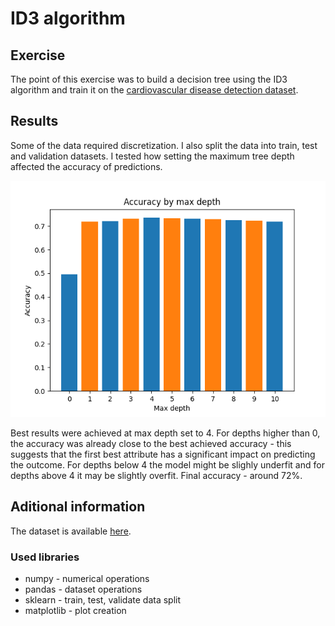 # ID3 algorithm
## Exercise
The point of this exercise was to build a decision tree
using the ID3 algorithm and train it on the [cardiovascular disease detection dataset](https://www.kaggle.com/datasets/bhadaneeraj/cardio-vascular-disease-detection).

## Results
Some of the data required discretization. I also split the data
into train, test and validation datasets.
I tested how setting the maximum tree depth affected the
accuracy of predictions.

![results](plots/acc_depth.png)

Best results were achieved at max depth set to 4.
For depths higher than 0, the accuracy was already close to
the best achieved accuracy - this suggests that the first best
attribute has a significant impact on predicting the outcome.
For depths below 4 the model might be slighly underfit and for depths
above 4 it may be slightly overfit. Final accuracy - around 72%.

## Aditional information
The dataset is available [here](https://www.kaggle.com/datasets/bhadaneeraj/cardio-vascular-disease-detection).

### Used libraries
- numpy - numerical operations
- pandas - dataset operations
- sklearn - train, test, validate data split
- matplotlib - plot creation